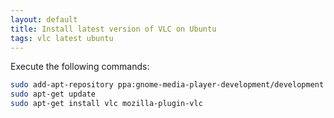 ```yaml
---
layout: default
title: Install latest version of VLC on Ubuntu
tags: vlc latest ubuntu
---
```


Execute the following commands:

```bash
sudo add-apt-repository ppa:gnome-media-player-development/development
sudo apt-get update
sudo apt-get install vlc mozilla-plugin-vlc
```
